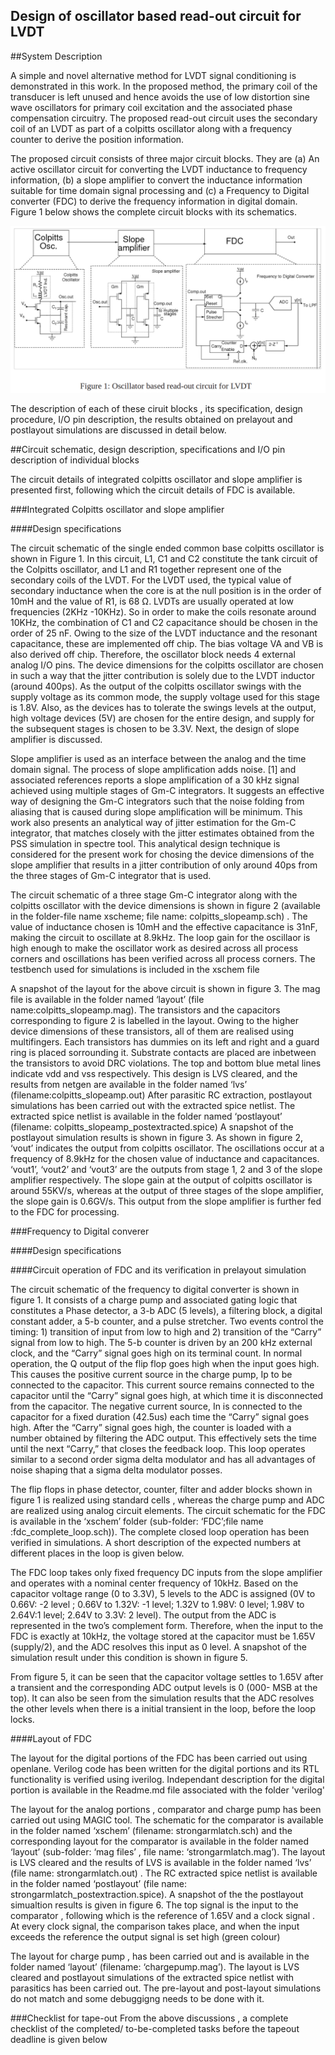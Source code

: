 
## Design of oscillator based read-out circuit for LVDT

##System Description

A simple and novel alternative method for LVDT signal conditioning is demonstrated in this  work. In the proposed method, the primary coil of the transducer is left unused and hence avoids the use of low distortion sine wave oscillators for primary coil excitation and the associated phase compensation circuitry. The proposed read-out circuit uses the secondary coil of an LVDT as part of a colpitts oscillator along with a frequency counter to derive the position information.

The proposed circuit consists of three major circuit blocks. They are (a) An active oscillator circuit for converting the LVDT inductance to frequency information, (b) a slope amplifier to convert the inductance information suitable for time domain signal processing and (c) a Frequency to Digital converter (FDC) to derive the frequency information in digital domain. Figure 1 below shows the complete circuit blocks with its schematics. 

![Figure1](/Img/Image1.png "Figure1")

The description of each of these ciruit blocks , its specification, design procedure, I/O pin description, the results obtained on prelayout and postlayout simulations are discussed in detail below. 

##Circuit schematic, design description, specifications and I/O pin description of individual blocks

The circuit details of integrated colpitts oscillator and slope amplifier is presented first, following which the circuit details of FDC is available.

###Integrated Colpitts oscillator and slope amplifier

####Design specifications


The circuit schematic of the single ended common base colpitts oscillator is shown in Figure 1. In this circuit, L1, C1 and C2 constitute the tank circuit of the Colpitts oscillator, and L1 and R1 together represent one of the secondary coils of the LVDT. For the LVDT used, the typical value of secondary inductance when the core is at the null position is in the order of 10mH and the value of R1, is 68 Ω. LVDTs are usually operated at low frequencies (2KHz -10KHz). So in order to make the coils resonate around 10KHz, the combination of C1 and C2 capacitance should be chosen in the order of 25 nF. Owing to the size of the LVDT inductance and the resonant capacitance, these are implemented off chip. The bias voltage VA and VB is also derived off chip. Therefore, the oscillator block needs 4 external analog I/O pins.  The device dimensions for the colpitts oscillator are chosen in such a way that the jitter contribution is solely due to the LVDT inductor (around 400ps). As the  output of the colpitts oscillator swings with the supply voltage as its common mode, the supply voltage used for this stage is 1.8V.  Also, as the devices has to tolerate the swings levels at the output, high voltage devices (5V) are chosen for the entire design, and supply for the subsequent stages is chosen to be 3.3V. Next, the design of slope amplifier is discussed. 

Slope amplifier is used as an interface between the analog and the time domain signal. The process of slope amplification adds noise. [1] and associated references reports a slope amplification of a 30 kHz signal achieved using multiple stages of Gm-C integrators. It suggests an effective way of designing the Gm-C integrators such that the noise folding from aliasing that is caused during slope amplification will be minimum. This work also presents an analytical way of jitter estimation for the Gm-C integrator, that matches closely with the jitter estimates obtained from the PSS simulation in spectre tool. This analytical design technique is considered for the present work for chosing the device dimensions of the slope amplifier that results in a jitter contribution of only around 40ps from the three stages of Gm-C integrator  that is used. 

The circuit schematic of a three stage Gm-C integrator along with the colpitts oscillator with the device dimensions is shown in figure 2 (available in the folder-file name xscheme; file name: colpitts_slopeamp.sch) . The value of inductance chosen is 10mH and the effective capacitance is 31nF, making the circuit to oscillate at 8.9kHz. The loop gain for the oscillaor is high enough to make the oscillator work as desired across all process corners and oscillations has been verified across all process corners. The testbench used for simulations is included in the xschem file

A snapshot of the layout for the above circuit is shown in figure 3. The mag file is available in the folder named ‘layout’ (file name:colpitts_slopeamp.mag). The transistors and the capacitors corresponding to figure 2 is labelled in the layout. Owing to the higher device dimensions of these transistors, all of them are realised using multifingers. Each transistors has dummies on its left and right and a guard ring is placed sorrounding it. Substrate contacts are placed are inbetween the transistors to avoid DRC violations. The top and bottom blue metal lines indicate vdd and vss respectively. This design is LVS cleared, and the results from netgen are available in the folder named ‘lvs’ (filename:colpitts_slopeamp.out)  After parasitic RC extraction, postlayout simulations has been carried out with the extracted spice netlist. The extracted spice netlist is available in the folder named ‘postlayout’ (filename: colpitts_slopeamp_postextracted.spice)  A snapshot of the postlayout simulation results is shown in figure 3. As shown in figure 2, ‘vout’ indicates the output from colpitts oscillator. The oscillations occur at a frequency of 8.9kHz for the chosen value of inductance and capacitances. ‘vout1’, ‘vout2’ and ‘vout3’ are the outputs from stage 1, 2 and 3 of the slope amplifier respectively. The slope gain at the output of colpitts oscillator is around 55KV/s, whereas at the output of three stages of the slope amplifier, the slope gain is 0.6GV/s. This output from the slope amplifier is further fed to the FDC for processing. 

###Frequency to Digital converer

####Design specifications

####Circuit operation of FDC and its verification in prelayout simulation

The circuit schematic of the frequency to digital converter is shown in figure 1. It consists of a charge pump and associated gating logic that constitutes a Phase detector, a 3-b ADC (5 levels), a filtering block, a digital constant adder, a 5-b counter, and a pulse stretcher. Two events control the timing: 1) transition of input from low to high and 2) transition of the “Carry” signal from low to high. The 5-b counter is driven by an 200 kHz external clock, and the “Carry” signal goes high on its terminal count. In normal operation, the Q output of the flip flop goes high when the input goes high. This causes the positive current source in the charge pump, Ip to be connected to the capacitor. This current source remains connected to the capacitor until the “Carry” signal goes high, at which time it is disconnected from the capacitor. The negative current source, In  is connected to the capacitor for a fixed duration (42.5us) each time the “Carry” signal goes high.  After the “Carry” signal goes high, the counter is loaded with a number obtained by filtering the ADC output. This effectively sets the time until the next “Carry,” that closes the feedback loop. This loop operates similar to a second order sigma delta modulator and has all advantages of noise shaping that a sigma delta modulator posses.

The flip flops in phase detector, counter, filter and adder blocks shown in figure 1 is realized using standard cells , whereas the charge pump and ADC are realized using analog circuit elements. The circuit schematic for the FDC is available in the ‘xschem’ folder (sub-folder: ‘FDC’;file name :fdc_complete_loop.sch)).  The complete closed loop operation has been verified in simulations. A short description of the expected numbers at different places in the loop is given below.

The FDC loop takes only fixed frequency DC inputs from the slope amplifier and operates   with a nominal center frequency of 10kHz. Based on the capacitor voltage range (0 to 3.3V), 5 levels to the ADC is assigned (0V to 0.66V: -2 level ; 0.66V to 1.32V: -1 level; 1.32V to 1.98V: 0 level; 1.98V to 2.64V:1 level; 2.64V to 3.3V: 2 level).  The output from the ADC is represented in the two’s complement form. Therefore, when the input to the FDC is exactly at 10kHz, the voltage stored at the capacitor must be 1.65V (supply/2), and the ADC resolves this input as 0 level.  A snapshot of the simulation result under this condition is shown in figure 5. 

From figure 5, it can be seen that the capacitor voltage settles to 1.65V after a transient and the corresponding ADC output levels is 0 (000- MSB at the top). It can also be seen from the simulation results that the ADC resolves the other levels when there is a initial transient in the loop, before the loop locks.

####Layout of FDC

The layout for the digital portions of the FDC has been carried out using openlane. Verilog code has been written for the digital portions and its RTL functionality is verified using iverilog. Independant description for the digital portion is available in the Readme.md file associated with the folder 'verilog'

The layout for the analog portions , comparator and charge pump has been carried out using MAGIC tool. The schematic for the comparator is available in the folder named ‘xschem’ (filename: strongarmlatch.sch) and the corresponding layout for the comparator is available in the folder named ‘layout’ (sub-folder: ‘mag files’ , file name: ‘strongarmlatch.mag’). The layout is LVS cleared and the results of LVS is available in the folder named ‘lvs’ (file name: strongarmlatch.out) . The RC extracted spice netlist is available in the folder named ‘postlayout’ (file name: strongarmlatch_postextraction.spice). A snapshot of the the postlayout simualtion results is given in figure 6.  The top signal is the input to the comparator , following which is the reference of 1.65V and a clock signal . At every clock signal, the comparison takes place, and when the input exceeds the reference the output signal is set high (green colour)

The layout for charge pump , has been carried out and is available in the folder named ‘layout’ (filename: ‘chargepump.mag’). The layout is LVS cleared and postlayout simulations of the  extracted spice netlist with parasitics has been carried out. The pre-layout and post-layout simulations do not match and some debuggigng needs to be done with it.

###Checklist for tape-out
From the above discussions , a complete checklist of the completed/ to-be-completed tasks before the tapeout deadline is given below
 

